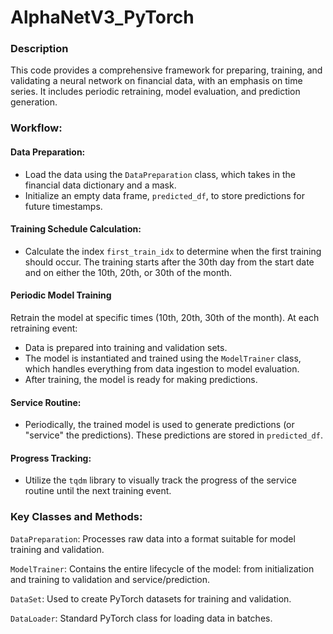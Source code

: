 # AlphaNetV3_PyTorch

### Description
This code provides a comprehensive framework for preparing, training, and validating a neural network on financial data, with an emphasis on time series. It includes periodic retraining, model evaluation, and prediction generation.

### Workflow:
#### Data Preparation: 
* Load the data using the `DataPreparation` class, which takes in the financial data dictionary and a mask.
* Initialize an empty data frame, `predicted_df`, to store predictions for future timestamps.

#### Training Schedule Calculation:
* Calculate the index `first_train_idx` to determine when the first training should occur. The training starts after the 30th day from the start date and on either the 10th, 20th, or 30th of the month.

#### Periodic Model Training
Retrain the model at specific times (10th, 20th, 30th of the month). At each retraining event:
* Data is prepared into training and validation sets.
* The model is instantiated and trained using the `ModelTrainer` class, which handles everything from data ingestion to model evaluation.
* After training, the model is ready for making predictions.

#### Service Routine:
* Periodically, the trained model is used to generate predictions (or "service" the predictions). These predictions are stored in `predicted_df`.

#### Progress Tracking: 
* Utilize the `tqdm` library to visually track the progress of the service routine until the next training event.

### Key Classes and Methods:
`DataPreparation`: Processes raw data into a format suitable for model training and validation.

`ModelTrainer`: Contains the entire lifecycle of the model: from initialization and training to validation and service/prediction.

`DataSet`: Used to create PyTorch datasets for training and validation.

`DataLoader`: Standard PyTorch class for loading data in batches.


